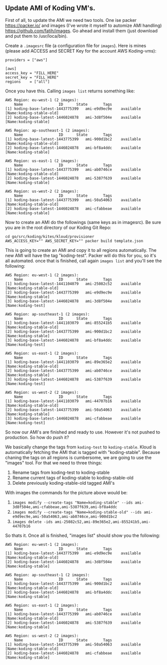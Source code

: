 ## Update AMI of Koding VM's.

First of all, to update the AMI we need two tools. One ise packer
https://packer.io/ and images (I've wrote it myself to automize AMI handling)
https://github.com/fatih/images. Go ahead and install them (just download and
put them to /usr/loca/bin). 

Create a `.imagesrc` file (a configuration file for `images`). Here is mines
(please add ACCESS and SECRET Key for the account AWS Koding-vms):

```
providers = ["aws"]

[aws]
access_key = "FILL_HERE"
secret_key = "FILL_HERE"
regions    = ["all"]
```

Once you have this. Calling `images list` returns something like:

```
AWS Region: eu-west-1 (2 images):
    Name				ID		State		Tags
[1] koding-base-latest-1443775399	ami-e9d9ec9e	available	[Name:koding-stable-old]
[2] koding-base-latest-1446024878	ami-3d8f504e	available	[Name:koding-stable]

AWS Region: ap-southeast-1 (2 images):
    Name				ID		State		Tags
[1] koding-base-latest-1443775399	ami-900d1bc2	available	[Name:koding-stable-old]
[2] koding-base-latest-1446024878	ami-bf8a4ddc	available	[Name:koding-stable]

AWS Region: us-east-1 (2 images):
    Name				ID		State		Tags
[1] koding-base-latest-1443775399	ami-ab0746ce	available	[Name:koding-stable-old]
[2] koding-base-latest-1446024878	ami-5387f639	available	[Name:koding-stable]

AWS Region: us-west-2 (2 images):
    Name				ID		State		Tags
[1] koding-base-latest-1443775399	ami-50a54063	available	[Name:koding-stable-old]
[2] koding-base-latest-1446024878	ami-cfabbeae	available	[Name:koding-stable]
```

Now to create an AMI do the followings (same keys as in imagesrc). Be sure you
are in the root directory of our Koding Git Repo:

```
cd go/src/koding/kites/kloud/provisioner
AWS_ACCESS_KEY="" AWS_SECRET_KEY="" packer build template.json
```

This is going to create an AMI and copy it to all regions automatically. The
new AMI will have the tag "koding-test". Packer will do this for you, so it's
all automated. once that is finished, call again `images list` and you'll see
the following:

```
AWS Region: eu-west-1 (2 images):
    Name				ID		State		Tags
[1] koding-base-latest-1441104079	ami-25082c52	available	[Name:koding-stable-old]
[2] koding-base-latest-1443775399	ami-e9d9ec9e	available	[Name:koding-stable]
[3] koding-base-latest-1446024878	ami-3d8f504e	available	[Name:koding-test]

AWS Region: ap-southeast-1 (2 images):
    Name				ID		State		Tags
[1] koding-base-latest-1441103079	ami-855241b5	available	[Name:koding-stable-old]
[2] koding-base-latest-1443775399	ami-900d1bc2	available	[Name:koding-stable]
[3] koding-base-latest-1446024878	ami-bf8a4ddc	available	[Name:koding-test]

AWS Region: us-east-1 (2 images):
    Name				ID		State		Tags
[1] koding-base-latest-1441103079	ami-89e365e2	available	[Name:koding-stable-old]
[2] koding-base-latest-1443775399	ami-ab0746ce	available	[Name:koding-stable]
[3] koding-base-latest-1446024878	ami-5387f639	available	[Name:koding-test]

AWS Region: us-west-2 (2 images):
    Name				ID		State		Tags
[1] koding-base-latest-1441103079	ami-44707b16	available	[Name:koding-stable-old]
[2] koding-base-latest-1443775399	ami-50a54063	available	[Name:koding-stable]
[3] koding-base-latest-1446024878	ami-cfabbeae	available	[Name:koding-test]
```

So now our AMI's are finished and ready to use. However it's not pushed to
production. So how do push it?

We basically change the tags from `koding-test` to `koding-stable`. Kloud is
automatically fetching the AMI that is tagged with "koding-stable". Because
chaning the tags on all regions is cumbersome, we are going to use the "images"
tool. For that we need to three things:

1. Rename tags from koding-test to koding-stable
2. Rename current tags of koding-stable to koding-stable-old
3. Delete previously koding-stable-old tagged AMI's

With images the commands for the picture above would be:

1. `images modify --create-tags "Name=koding-stable" --ids ami-3d8f504e,ami-cfabbeae,ami-5387f639,ami-bf8a4ddc`
2. `images modify --create-tags "Name=koding-stable-old" --ids ami-e9d9ec9e,ami-50a54063,ami-ab0746ce,ami-900d1bc2`
3. `images delete -ids ami-25082c52,ami-89e365e2,ami-855241b5,ami-44707b16`


So thats it. Once all is finished, "images list" should show you the following:

```
AWS Region: eu-west-1 (2 images):
    Name				ID		State		Tags
[1] koding-base-latest-1443775399	ami-e9d9ec9e	available	[Name:koding-stable-old]
[2] koding-base-latest-1446024878	ami-3d8f504e	available	[Name:koding-stable]

AWS Region: ap-southeast-1 (2 images):
    Name				ID		State		Tags
[1] koding-base-latest-1443775399	ami-900d1bc2	available	[Name:koding-stable-old]
[2] koding-base-latest-1446024878	ami-bf8a4ddc	available	[Name:koding-stable]

AWS Region: us-east-1 (2 images):
    Name				ID		State		Tags
[1] koding-base-latest-1443775399	ami-ab0746ce	available	[Name:koding-stable-old]
[2] koding-base-latest-1446024878	ami-5387f639	available	[Name:koding-stable]

AWS Region: us-west-2 (2 images):
    Name				ID		State		Tags
[1] koding-base-latest-1443775399	ami-50a54063	available	[Name:koding-stable-old]
[2] koding-base-latest-1446024878	ami-cfabbeae	available	[Name:koding-stable]
```
